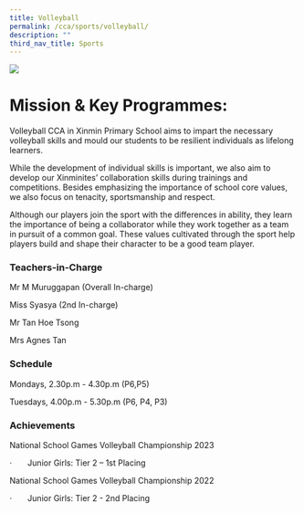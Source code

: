 ```yaml
---
title: Volleyball
permalink: /cca/sports/volleyball/
description: ""
third_nav_title: Sports
---
```

![](/images/CCA/volleyball%20s.jpg)


# **Mission & Key Programmes:**

Volleyball CCA in Xinmin Primary School aims to impart the necessary volleyball skills and mould our students to be resilient individuals as lifelong learners.

While the development of individual skills is important, we also aim to develop our Xinminites’ collaboration skills during trainings and competitions. Besides emphasizing the importance of school core values, we also focus on tenacity, sportsmanship and respect.

Although our players join the sport with the differences in ability, they learn the importance of being a collaborator while they work together as a team in pursuit of a common goal. These values cultivated through the sport help players build and shape their character to be a good team player.

### Teachers-in-Charge

Mr M Muruggapan (Overall In-charge)

Miss Syasya (2nd In-charge)

Mr Tan Hoe Tsong

Mrs Agnes Tan

### Schedule

Mondays, 2.30p.m - 4.30p.m (P6,P5)

Tuesdays, 4.00p.m - 5.30p.m (P6, P4, P3)

### **Achievements**

National School Games Volleyball Championship 2023

·       Junior Girls: Tier 2 – 1st Placing

National School Games Volleyball Championship 2022

·       Junior Girls: Tier 2 - 2nd Placing